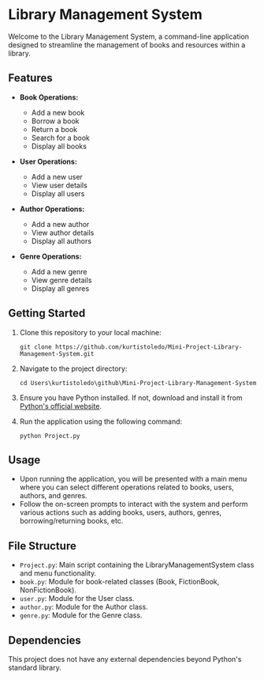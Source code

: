 # Library Management System

Welcome to the Library Management System, a command-line application designed to streamline the management of books and resources within a library.

## Features

- **Book Operations:**
  - Add a new book
  - Borrow a book
  - Return a book
  - Search for a book
  - Display all books

- **User Operations:**
  - Add a new user
  - View user details
  - Display all users

- **Author Operations:**
  - Add a new author
  - View author details
  - Display all authors

- **Genre Operations:**
  - Add a new genre
  - View genre details
  - Display all genres

## Getting Started

1. Clone this repository to your local machine:

   ```
   git clone https://github.com/kurtistoledo/Mini-Project-Library-Management-System.git
   ```

2. Navigate to the project directory:

   ```
   cd Users\kurtistoledo\github\Mini-Project-Library-Management-System
   ```

3. Ensure you have Python installed. If not, download and install it from [Python's official website](https://www.python.org/downloads/).

4. Run the application using the following command:

   ```
   python Project.py
   ```

## Usage

- Upon running the application, you will be presented with a main menu where you can select different operations related to books, users, authors, and genres.
- Follow the on-screen prompts to interact with the system and perform various actions such as adding books, users, authors, genres, borrowing/returning books, etc.

## File Structure

- `Project.py`: Main script containing the LibraryManagementSystem class and menu functionality.
- `book.py`: Module for book-related classes (Book, FictionBook, NonFictionBook).
- `user.py`: Module for the User class.
- `author.py`: Module for the Author class.
- `genre.py`: Module for the Genre class.

## Dependencies

This project does not have any external dependencies beyond Python's standard library.
